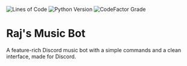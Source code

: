![Lines of Code](https://img.shields.io/tokei/lines/github/RajDave69/music-bot?style=for-the-badge)
![Python Version](https://img.shields.io/badge/Python-3.9%20%7C%203.10%20%7C%203.11-blue?style=for-the-badge)
![CodeFactor Grade](https://img.shields.io/codefactor/grade/github/Rajdave69/music-bot?style=for-the-badge)


# Raj's Music Bot

A feature-rich Discord music bot with a simple commands and a clean interface, made for Discord.


